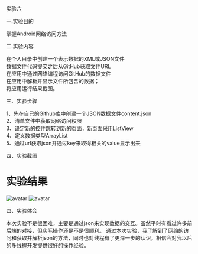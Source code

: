 实验六

一.实验目的

掌握Android网络访问方法<br>
  
二.实验内容

在个人目录中创建一个表示数据的XML或JSON文件<br>
数据文件代码提交之后从GitHub获取文件URL<br>
在应用中通过网络编程访问GitHub的数据文件<br>
在应用中解析并显示文件所包含的数据；<br>
将应用运行结果截图。<br>

三、实验步骤

1、先在自己的Github库中创建一个JSON数据文件content.json<br>
2、清单文件中获取网络访问权限<br>
3、设定新的控件跳转到新的页面，新页面采用ListView<br>
4、定义数据类型ArrayList<br>
5、通过url获取json并通过key来取得相关的value显示出来<br>

四、实验截图
# 实验结果
![avatar](https://github.com/Hongms/android-labs-2018/blob/master/com1614080901137/json.png)
![avatar](https://github.com/Hongms/android-labs-2018/blob/master/com1614080901137/6.png)



四、实验体会

  本次实验不是很困难，主要是通过json来实现数据的交互。虽然平时有看过许多前后端的对接，但实际操作还是不是很顺利。
  通过本次实验，我了解到了网络的访问和获取并解析json的方法，同时也对线程有了更深一步的认识。相信会对我以后的多线程开发提供很好的操作经验。
